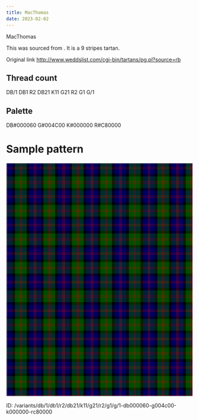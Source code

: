 ```yaml
---
title: MacThomas
date: 2023-02-02
---
```

MacThomas

This was sourced from <no value>.  It is a 9 stripes tartan.

Original link http://www.weddslist.com/cgi-bin/tartans/pg.pl?source=rb

## Thread count
DB/1 DB1 R2 DB21 K11 G21 R2 G1 G/1

## Palette
DB#000060 G#004C00 K#000000 R#C80000

# Sample pattern

![Tartan detail](tartan.png "DB/1 DB1 R2 DB21 K11 G21 R2 G1 G/1 tartan")

ID: /variants/db/1/db1/r2/db21/k11/g21/r2/g1/g/1-db000060-g004c00-k000000-rc80000